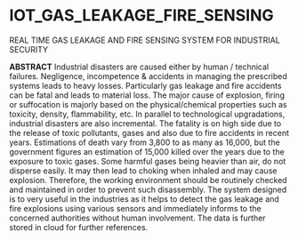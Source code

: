 # IOT_GAS_LEAKAGE_FIRE_SENSING
REAL TIME GAS LEAKAGE AND FIRE SENSING SYSTEM FOR INDUSTRIAL SECURITY

**ABSTRACT**
                  Industrial disasters are caused either by human / technical failures. Negligence, incompetence & accidents in managing the prescribed systems leads to heavy losses. Particularly gas leakage and fire accidents can be fatal and leads to material loss. The major cause of explosion, firing or suffocation is majorly based on the physical/chemical properties such as toxicity, density, flammability, etc. In parallel to technological upgradations, industrial disasters are also incremental. The fatality is on high side due to the release of toxic pollutants, gases and also due to fire accidents in recent years.
                  Estimations of death vary from 3,800 to as many as 16,000, but the government figures an estimation of 15,000 killed over the years due to the exposure to toxic gases. Some harmful gases being heavier than air, do not disperse easily. It may then lead to choking when inhaled and may cause explosion.
                  Therefore, the working environment should be routinely checked and maintained in order to prevent such disassembly. The system designed is to very useful in the industries as it helps to detect the gas leakage and fire explosions using various sensors and immediately informs to the concerned authorities without human involvement. The data is further stored in cloud for further references.
